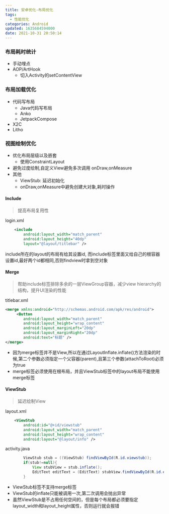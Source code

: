 ```yaml
---
title: 安卓优化-布局优化
tags:
  - 性能优化
categories: Android
updated: 1635684594000
date: 2021-10-31 20:50:14
---
```


### 布局耗时统计

- 手动埋点
- AOP/ArtHook	
	+ 切入Activity的setContentView

### 布局加载优化

- 代码写布局
	+  Java代码写布局
	+  Anko
	+  JetpackCompose
- X2C
- Litho

<!-- more -->
### 视图绘制优化

- 优化布局层级以及嵌套
	+ 使用ConstraintLayout
- 避免过度绘制,自定义View避免多次调用 onDraw,onMeasure
- 其他
	+  ViewStub: 延迟初始化
	+  onDraw,onMeasure中避免创建大对象,耗时操作


#### Include

> 提高布局复用性

login.xml
```xml
    <include
        android:layout_width="match_parent"
        android:layout_height="40dp"
        layout="@layout/titlebar" />
```

include所在的layout的布局有给其设置id, 而include标签里面又给自己的根容器设置id,最好两个id都相同,否则findview时拿到空对象

#### Merge

> 帮助include标签排除多余的一层ViewGroup容器，减少view hierarchy的结构，提升UI渲染的性能

titlebar.xml
```xml
<merge xmlns:android="http://schemas.android.com/apk/res/android">
     <Button 
        android:layout_width="match_parent"  
        android:layout_height="wrap_content"  
        android:layout_marginLeft="20dp"  
        android:layout_marginRight="20dp"  
        android:text="标题" />  
</merge>
```

- 因为merge标签并不是View,所以在通过LayoutInflate.inflate()方法渲染的时候,第二个参数必须指定一个父容器(parent),且第三个参数(attachToRoot)必须为true
- merge标签必须使用在根布局，并且ViewStub标签中的layout布局不能使用merge标签


#### ViewStub

> 延迟绘制View

layout.xml
```xml
    <ViewStub
        android:id="@+id/viewstub"
        android:layout_width="match_parent"
        android:layout_height="wrap_content"
        android:layout="@layout/info" />
```

activity.java
```java
        ViewStub stub = ((ViewStub) findViewById(R.id.viewstub));
        if(stub!=null){
            View stubView = stub.inflate();
            EditText editText = (EditText) stubView.findViewById(R.id.edit_password);  
        }
```

- ViewStub标签不支持merge标签
- ViewStub的inflate只能被调用一次,第二次调用会抛出异常
- 虽然ViewStub是不占用任何空间的，但是每个布局都必须要指定layout_width和layout_height属性，否则运行就会报错